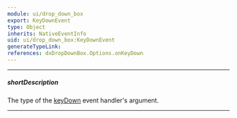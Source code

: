 ```yaml
---
module: ui/drop_down_box
export: KeyDownEvent
type: Object
inherits: NativeEventInfo
uid: ui/drop_down_box:KeyDownEvent
generateTypeLink: 
references: dxDropDownBox.Options.onKeyDown
---
```

---
##### shortDescription
The type of the [keyDown]({basewidgetpath}/Events/#keyDown) event handler's argument.

---
<!-- Description goes here -->